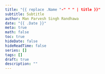 ```yaml
---
title: "{{ replace .Name "-" " " | title }}"
subtitle: Subtitle
author: Man Parvesh Singh Randhawa
date: "{{ .Date }}"
meta: true
math: false
toc: true
hideDate: false
hideReadTime: false
series: []
tags: []
draft: true
description: ""
---
```


